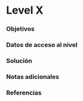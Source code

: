 # Level X

### Objetivos
### Datos de acceso al nivel
### Solución
### Notas adicionales
### Referencias